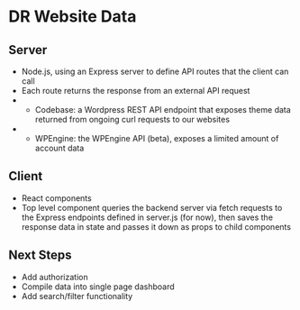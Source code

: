# DR Website Data

## Server
- Node.js, using an Express server to define API routes that the client can call
- Each route returns the response from an external API request
- - Codebase: a Wordpress REST API endpoint that exposes theme data returned from ongoing curl requests to our websites
- - WPEngine: the WPEngine API (beta), exposes a limited amount of account data 

## Client
- React components
- Top level component queries the backend server via fetch requests to the Express endpoints defined in server.js (for now),
then saves the response data in state and passes it down as props to child components

## Next Steps
- Add authorization
- Compile data into single page dashboard
- Add search/filter functionality 